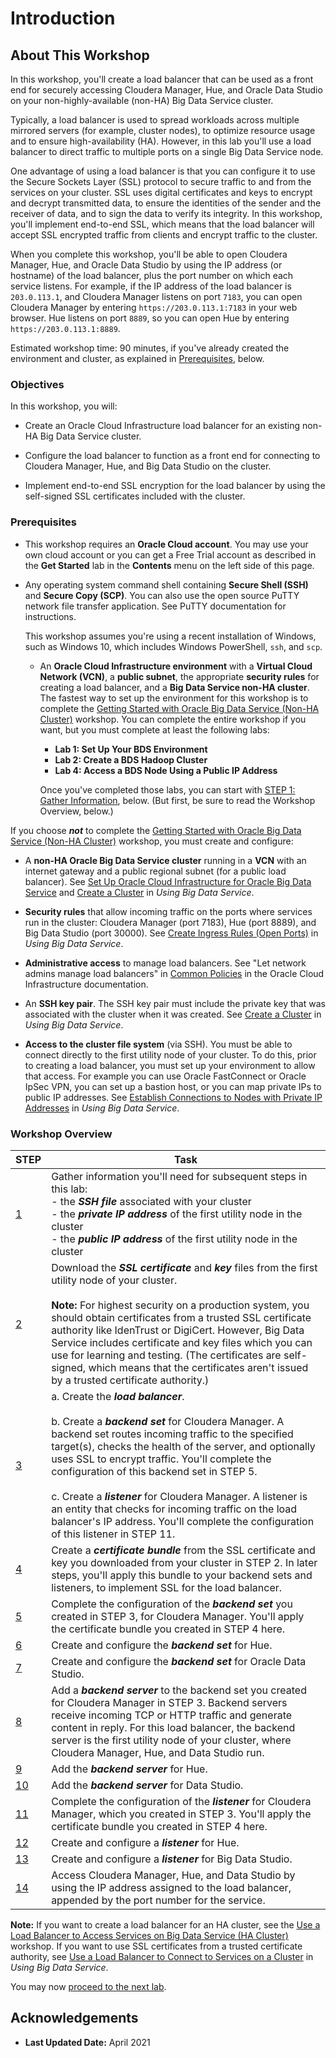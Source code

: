 # Introduction

## About This Workshop

In this workshop, you'll create a load balancer that can be used as a front end for securely accessing Cloudera Manager, Hue, and Oracle Data Studio on your non-highly-available (non-HA) Big Data Service cluster.

Typically, a load balancer is used to spread workloads across multiple mirrored servers (for example, cluster nodes), to optimize resource usage and to ensure high-availability (HA). However, in this lab you'll use a load balancer to direct traffic to multiple ports on a single Big Data Service node.

One advantage of using a load balancer is that you can configure it to use the Secure Sockets Layer (SSL) protocol to secure traffic to and from the services on your cluster. SSL uses digital certificates and keys to encrypt and decrypt transmitted data, to ensure the identities of the sender and the receiver of data, and to sign the data to verify its integrity.  In this workshop, you'll implement end-to-end SSL, which means that the load balancer will accept SSL encrypted traffic from clients and encrypt traffic to the cluster.

When you complete this workshop, you'll be able to open Cloudera Manager, Hue, and Oracle Data Studio by using the IP address (or hostname) of the load balancer, plus the port number on which each service listens. For example, if the IP address of the load balancer is `203.0.113.1`, and Cloudera Manager listens on port `7183`, you can open Cloudera Manager by entering `https://203.0.113.1:7183` in your web browser. Hue listens on port `8889`, so you can open Hue by entering `https://203.0.113.1:8889`.

Estimated workshop time: 90 minutes, if you've already created the environment and cluster, as explained in [Prerequisites](#prerequisites), below.

### Objectives

In this workshop, you will:

* Create an Oracle Cloud Infrastructure load balancer for an existing non-HA Big Data Service cluster.

* Configure the load balancer to function as a front end for connecting to Cloudera Manager, Hue, and Big Data Studio on the cluster.

* Implement end-to-end SSL encryption for the load balancer by using the self-signed SSL certificates included with the cluster.

### Prerequisites

* This workshop requires an **Oracle Cloud account**. You may use your own cloud account or you can get a Free Trial account as described in the **Get Started** lab in the **Contents** menu on the left side of this page.

* Any operating system command shell containing **Secure Shell (SSH)** and **Secure Copy (SCP)**. You can also use the open source PuTTY network file transfer application. See PuTTY documentation for instructions.

  This workshop assumes you're using a recent installation of Windows, such as Windows 10, which includes Windows PowerShell, `ssh`, and `scp`.  

  * An **Oracle Cloud Infrastructure environment** with a **Virtual Cloud Network (VCN)**, a **public subnet**, the appropriate **security rules** for creating a load balancer, and a **Big Data Service non-HA cluster**. The fastest way to set up the environment for this workshop is to complete the [Getting Started with Oracle Big Data Service (Non-HA Cluster)](https://apexapps.oracle.com/pls/apex/dbpm/r/livelabs/view-workshop?wid=762&session=3565379308288) workshop. You can complete the entire workshop if you want, but you must complete at least the following labs:

    * **Lab 1: Set Up Your BDS Environment**
    * **Lab 2: Create a BDS Hadoop Cluster**
    * **Lab 4: Access a BDS Node Using a Public IP Address**

    Once you've completed those labs, you can start with [STEP 1: Gather Information](#Step1:GatherInformation), below. (But first, be sure to read the Workshop Overview, below.)

If you choose ***not*** to complete the [Getting Started with Oracle Big Data Service (Non-HA Cluster)](https://apexapps.oracle.com/pls/apex/dbpm/r/livelabs/view-workshop?wid=762&session=3565379308288) workshop, you must create and configure:

* A **non-HA Oracle Big Data Service cluster** running in a **VCN** with an internet gateway and a public regional subnet (for a public load balancer). See [Set Up Oracle Cloud Infrastructure for Oracle Big Data Service](https://docs-uat.us.oracle.com/en/cloud/paas/big-data-service/user/set-oracle-cloud-infrastructure-oracle-big-data-service.html) and [Create a Cluster](https://docs.oracle.com/en/cloud/paas/big-data-service/user/create-cluster.html) in *Using Big Data Service*.

* **Security rules** that allow incoming traffic on the ports where services run in the cluster: Cloudera Manager (port 7183), Hue (port 8889), and Big Data Studio (port 30000). See [Create Ingress Rules \(Open Ports\)](https://docs.oracle.com/en/cloud/paas/big-data-service/user/define-security-rules.html#GUID-CE7BE686-4047-4DAA-BCE7-3B46BABC321F) in *Using Big Data Service*.

* **Administrative access** to manage load balancers.  See "Let network admins manage load balancers" in [Common Policies](https://docs.cloud.oracle.com/en-us/iaas/Content/Identity/Concepts/commonpolicies.htm) in the Oracle Cloud Infrastructure documentation.

* An **SSH key pair**. The SSH key pair must include the private key that was associated with the cluster when it was created. See [Create a Cluster](https://docs.oracle.com/en/cloud/paas/big-data-service/user/create-cluster.html) in *Using Big Data Service*.

* **Access to the cluster file system** (via SSH). You must be able to connect directly to the first utility node of your cluster. To do this, prior to creating a load balancer, you must set up your environment to allow that access. For example you can use Oracle FastConnect or Oracle IpSec VPN, you can set up a bastion host, or you can map private IPs to public IP addresses. See  [Establish Connections to Nodes with Private IP Addresses](https://docs.oracle.com/en/cloud/paas/big-data-service/user/establish-connections-nodes-private-ip-addresses.html) in *Using Big Data Service*.

### Workshop Overview

| STEP  | Task |
| --- | --- |
| [1](#Step1:GatherInformation) | Gather information you'll need for subsequent steps in this lab: <br/> - the ***SSH file*** associated with your cluster<br/> - the ***private IP address*** of the first utility node in the cluster<br/> - the ***public IP address*** of the first utility node in the cluster |
| [2](#STEP2:CopySSLCertificatesfromtheCluster) | Download the ***SSL certificate*** and ***key*** files from the first utility node of your cluster.  <br/><br/>**Note:** For highest security on a production system, you should obtain certificates from a trusted SSL certificate authority like IdenTrust or DigiCert. However, Big Data Service includes certificate and key files which you can use for learning and testing. (The certificates are self-signed, which means that the certificates aren't issued by a trusted certificate authority.) |
| [3](#Step3:CreatetheLoadBalancer) | a. Create the ***load balancer***. <br/><br/>b. Create a ***backend set*** for Cloudera Manager. A backend set routes incoming traffic to the specified target(s), checks the health of the server, and optionally uses SSL to encrypt traffic. You'll complete the configuration of this backend set in STEP 5. <br/><br/>c. Create a ***listener*** for Cloudera Manager. A listener is an entity that checks for incoming traffic on the load balancer's IP address. You'll complete the configuration of this listener in STEP 11. |
| [4](#Step4:CreateaCertificateBundle) | Create a ***certificate bundle*** from the SSL certificate and key you downloaded from your cluster in STEP 2. In later steps, you'll apply this bundle to your backend sets and listeners, to implement SSL for the load balancer. |
| [5](#Step5:ConfiguretheBackendSetforClouderaManager) | Complete the configuration of the ***backend set*** you created in STEP 3, for Cloudera Manager. You'll apply the certificate bundle you created in STEP 4 here. |
| [6](#Step6:CreateaBackendSetforHue) | Create and configure the ***backend set*** for Hue. |
| [7](#Step7:CreateaBackendSetforBigDataStudio) | Create and configure the ***backend set*** for Oracle Data Studio. |
| [8](#Step8:AddaBackendServerforClouderaManager) | Add a ***backend server*** to the backend set you created for Cloudera Manager in STEP 3. Backend servers receive incoming TCP or HTTP traffic and generate content in reply. For this load balancer, the backend server is the first utility node of your cluster, where Cloudera Manager, Hue, and Data Studio run. |
| [9](#Step9:AddaBackendServerforHue) | Add the ***backend server*** for Hue.|
| [10](#Step10:AddaBackendServerforBigDataStudio) | Add the ***backend server*** for Data Studio. |
| [11](#Step11:ConfiguretheListenerforClouderaManager) | Complete the configuration of the ***listener*** for Cloudera Manager, which you created in STEP 3.  You'll apply the certificate bundle you created in STEP 4 here. |
| [12](#Step12:CreateaListenerforHue) | Create and configure a ***listener*** for Hue. |
| [13](#Step13:CreateaListenerforBigDataStudio) | Create and configure a ***listener*** for Big Data Studio. |
| [14](#Step14:AccesstheCluster) | Access Cloudera Manager, Hue, and Data Studio by using the IP address assigned to the load balancer, appended by the port number for the service. |

**Note:** If you want to create a load balancer for an HA cluster, see the [Use a Load Balancer to Access Services on Big Data Service (HA Cluster)](https://oracle.github.io/learning-library/data-management-library/big-data/bds-load-balancer-ha/workshops/freetier/?lab=use-load-balancer-access-services-on-big) workshop.  If you want to use SSL certificates from a trusted certificate authority, see [Use a Load Balancer to Connect to Services on a Cluster](https://docs.oracle.com/en/cloud/paas/big-data-service/user/use-load-balancer-connect-cluster.html) in *Using Big Data Service*.

You may now [proceed to the next lab](#next).

## Acknowledgements

* **Last Updated Date:** April 2021
